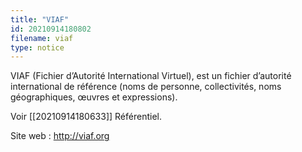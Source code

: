 ```yaml
---
title: "VIAF"
id: 20210914180802
filename: viaf
type: notice
---
```


VIAF (Fichier d’Autorité International Virtuel), est un fichier d’autorité international de référence (noms de personne, collectivités, noms géographiques, œuvres et expressions).

Voir [[20210914180633]] Référentiel.

Site web : <http://viaf.org>


